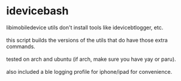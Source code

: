 # idevicebash
libimobiledevice utils don't install tools like idevicebtlogger, etc.<br>
<br>
this script builds the versions of the utils that do have those extra commands.<br>
<br>
tested on arch and ubuntu (if arch, make sure you have yay or paru).<br>
<br>
also included a ble logging profile for iphone/ipad for convenience.<br>

